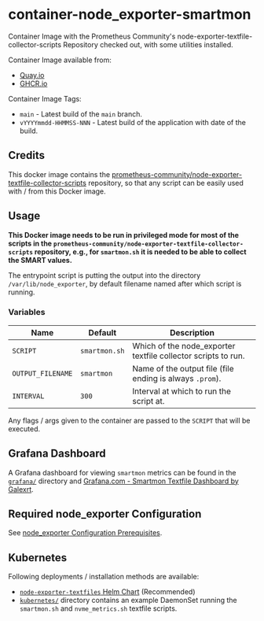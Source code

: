 # container-node_exporter-smartmon

Container Image with the Prometheus Community's node-exporter-textfile-collector-scripts Repository checked out, with some utilities installed.

Container Image available from:

* [Quay.io](https://quay.io/repository/galexrt/node-exporter-smartmon)
* [GHCR.io](https://github.com/users/galexrt/packages/container/package/node-exporter-smartmon)

Container Image Tags:

* `main` - Latest build of the `main` branch.
* `vYYYYmmdd-HHMMSS-NNN` - Latest build of the application with date of the build.

## Credits

This docker image contains the [prometheus-community/node-exporter-textfile-collector-scripts](https://github.com/prometheus-community/node-exporter-textfile-collector-scripts) repository, so that any script can be easily used with / from this Docker image.

## Usage

**This Docker image needs to be run in privileged mode for most of the scripts in the `prometheus-community/node-exporter-textfile-collector-scripts` repository, e.g., for `smartmon.sh` it is needed to be able to collect the SMART values.**

The entrypoint script is putting the output into the directory `/var/lib/node_exporter`, by default filename named after which script is running.

### Variables

| Name              | Default       | Description                                                   |
| ----------------- | ------------- | ------------------------------------------------------------- |
| `SCRIPT`          | `smartmon.sh` | Which of the node_exporter textfile collector scripts to run. |
| `OUTPUT_FILENAME` | `smartmon`    | Name of the output file (file ending is always `.prom`).      |
| `INTERVAL`        | `300`         | Interval at which to run the script at.                       |

Any flags / args given to the container are passed to the `SCRIPT` that will be executed.

## Grafana Dashboard

A Grafana dashboard for viewing `smartmon` metrics can be found in the [`grafana/`](grafana/) directory and [Grafana.com - Smartmon Textfile Dashboard by Galexrt](https://grafana.com/dashboards/3992).

## Required node_exporter Configuration

See [node_exporter Configuration Prerequisites](docs/../node_exporter.md).

## Kubernetes
Following deployments / installation methods are available:

* [`node-exporter-textfiles` Helm Chart](charts/node-exporter-textfiles) (Recommended)
* [`kubernetes/`](kubernetes/) directory contains an example DaemonSet running the `smartmon.sh` and `nvme_metrics.sh` textfile scripts.
